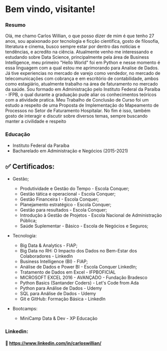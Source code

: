 # Bem vindo, visitante!

### Resumo

Olá, me chamo Carlos Willian, o que posso dizer de mim é que tenho 27 anos, sou apaixonado por tecnologia e ficção cientifica, gosto de
filosofia, literatura e cinema, busco sempre estar por dentro das noticias e tendências, e acredito na ciência.
Atualmente venho me interessando e estudando sobre Data Science, principalmente pela área de Business
Intelligence, meu primeiro "Hello World" foi em Python e nesse momento é essa linguagem com a qual estou me
aprimorando para Analise de Dados.
Já tive experiencias no mercado de varejo como vendedor, no mercado de telecomunicações com cobrança e em
escritório de contabilidade, ambos como estagiário, atualmente trabalho na área de faturamento no mercado da
saúde.
Sou formado em Administração pelo Instituto Federal da Paraíba - IFPB, o qual durante a graduação pude
aliar os conhecimentos teóricos com a atividade pratica. Meu Trabalho de Conclusão de Curso foi um estudo a
respeito de uma Proposta de Implementação do Mapeamento de Processos no Setor de Faturamento Hospitalar.
No fim é isso, também gosto de interagir e discutir sobre diversos temas, sempre buscando manter a civilidade e
respeito

### Educação

- Instituto Federal da Paraíba 
- Bacharelado em Administração e Negócios (2015-2021) 

  
## :white_check_mark: Certificados:
 
 * Gestão;
      * Produtividade e Gestão do Tempo - Escola Conquer;
      * Gestão tática e operacional - Escola Conquer; 
      * Gestão Financeira I - Escola Conquer;
      * Planejamento estratégico - Escola Conquer;
      * Gestão para resultados - Escola Conquer;
      * Introdução à Gestão de Projetos - Escola Nacional de Administração Pública;
      * Saúde Suplementar - Básico - Escola de Negócios e Seguros;
     

 * Tecnologia:
      * Big Data & Analytics - FIAP;
      * Big Data no RH: O Impacto dos Dados no Bem-Estar dos Colaboradores - LinkedIn
      * Business Intelligence (BI) - FIAP;
      * Análise de Dados e Power BI - Escola Conquer
      LinkedIn;
      * Tratamento de Dados em Excel - IFPBOFICIAL
      * MICROSOFT EXCEL 2016 - AVANÇADO - Fundação Bradesco
      * Python Basics (Santander Coders) - Let's Code from Ada
      * Python para Análise de Dados - Udemy
      * SQL para Análise de Dados - Udemy
      * Git e GitHub: Formação Básica - LinkedIn     


 * Bootcamps:
      * MiniCamp Data & Dev - XP Educação


### Linkedin:
#### :link: https://www.linkedin.com/in/carloswillian/
